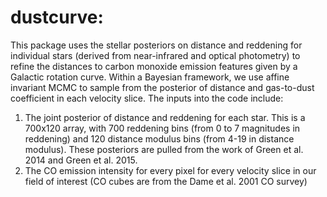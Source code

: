 # dustcurve:
This package uses the stellar posteriors on distance and reddening for individual stars (derived from near-infrared and optical photometry) to refine the distances to carbon monoxide emission features given by a Galactic rotation curve. Within a Bayesian framework, we use affine invariant MCMC to sample from the posterior of distance and gas-to-dust coefficient in each velocity slice. The inputs into the code include:  

1) The joint posterior of distance and reddening for each star. This is a 700x120 array, with 700 reddening bins (from 0 to 7 magnitudes in reddening) and 120 distance modulus bins (from 4-19 in distance modulus). These posteriors are pulled from the work of Green et al. 2014 and Green et al. 2015.  
2) The CO emission intensity for every pixel for every velocity slice in our field of interest (CO cubes are from the Dame et al. 2001 CO survey) 

